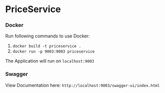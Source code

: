 # PriceService

### Docker
Run following commands to use Docker:

1. `docker build -t priceservice .`
2. `docker run -p 9003:9003 priceservice`

The Application will run on `localhost:9003`

### Swagger

View Documentation here: `http://localhost:9003/swagger-ui/index.html`
